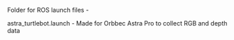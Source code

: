 Folder for ROS launch files - 

astra_turtlebot.launch  -  Made for Orbbec Astra Pro to collect RGB and depth data 
